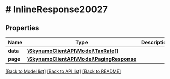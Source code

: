 # # InlineResponse20027

## Properties

Name | Type | Description | Notes
------------ | ------------- | ------------- | -------------
**data** | [**\SkynamoClientAPI\Model\TaxRate[]**](TaxRate.md) |  | [optional]
**page** | [**\SkynamoClientAPI\Model\PagingResponse**](PagingResponse.md) |  | [optional]

[[Back to Model list]](../../README.md#models) [[Back to API list]](../../README.md#endpoints) [[Back to README]](../../README.md)
